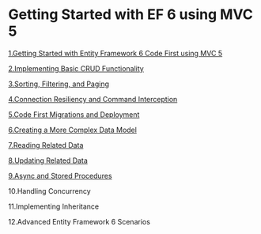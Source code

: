 
Getting Started with EF 6 using MVC 5
====================================

[1.Getting Started with Entity Framework 6 Code First using MVC 5](https://plumwine.me/mvc5-entity-framework-create-data-type)

[2.Implementing Basic CRUD Functionality](https://plumwine.me/mvc5-entity-framework-implementing-basic-crud-functionality)

[3.Sorting, Filtering, and Paging](https://plumwine.me/mvc5-entity-framework-sorting-filtering-paging)

[4.Connection Resiliency and Command Interception](https://plumwine.me/mvc5-entity-framework-connection-resiliency-and-command-interception/)

[5.Code First Migrations and Deployment](https://plumwine.me/mvc5-entity-framework-code-first-migrations-and-deployment)

[6.Creating a More Complex Data Model](https://plumwine.me/mvc5-entity-framework-creating-complex-data-model)

[7.Reading Related Data](https://plumwine.me/mvc5-entity-framework-reading-related-data)

[8.Updating Related Data](https://plumwine.me/mvc5-entity-framework-updating-related-data) 

[9.Async and Stored Procedures](https://plumwine.me/mvc5-entity-framework-async-and-stored-procedures)

10.Handling Concurrency 

11.Implementing Inheritance 

12.Advanced Entity Framework 6 Scenarios 
